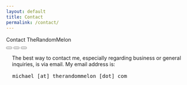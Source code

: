 ```yaml
---
layout: default
title: Contact
permalink: /contact/
---
```


<div class="flex flex-row justify-center items-center" style="margin-top: 1rem; margin-bottom: 1rem; width: 100%;">
    <div class="window glass active" style="--window-background-color: #96B844; width: 100%;">
        <div class="title-bar">
            <div class="title-bar-text">Contact TheRandomMelon</div>
            <div class="title-bar-controls">
                <button aria-label="Minimize"></button>
                <button aria-label="Maximize"></button>
                <button aria-label="Close" onclick="window.location.href = '/';"></button>
            </div>
        </div>
        <div class="window-body">
            <div class="flex flex-row items-center" style="margin: 1rem; margin-bottom: 0.25rem;">
                <div class="items-center">
                    <p>
                        The best way to contact me, especially regarding business or general inquiries, is via email. My email address is: 
                    </p>
                    <pre style="margin: 1rem 0.05rem;">michael [at] therandommelon [dot] com</pre>
                </div>
            </div>
        </div>
    </div>
</div>